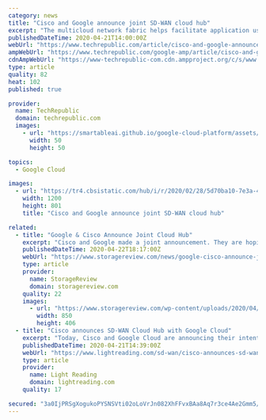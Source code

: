 ```yaml
---
category: news
title: "Cisco and Google announce joint SD-WAN cloud hub"
excerpt: "The multicloud network fabric helps facilitate application use across the enterprise and improve customer experience. Cisco and Google announced on Tuesday the release of its industry-first SD-WAN cloud hub. The application-focused multicloud networking fabric will guarantee applications and networks have shared service-level agreement settings ..."
publishedDateTime: 2020-04-21T14:00:00Z
webUrl: "https://www.techrepublic.com/article/cisco-and-google-announce-joint-sd-wan-cloud-hub/"
ampWebUrl: "https://www.techrepublic.com/google-amp/article/cisco-and-google-announce-joint-sd-wan-cloud-hub/"
cdnAmpWebUrl: "https://www-techrepublic-com.cdn.ampproject.org/c/s/www.techrepublic.com/google-amp/article/cisco-and-google-announce-joint-sd-wan-cloud-hub/"
type: article
quality: 82
heat: 102
published: true

provider:
  name: TechRepublic
  domain: techrepublic.com
  images:
    - url: "https://smartableai.github.io/google-cloud-platform/assets/images/organizations/techrepublic.com-50x50.jpg"
      width: 50
      height: 50

topics:
  - Google Cloud

images:
  - url: "https://tr4.cbsistatic.com/hub/i/r/2020/02/28/5d70ba10-7e3a-4376-be18-e1ab8a6a6fab/resize/1200x/e0fad44feb704990a94da5b15f28c698/istock-1140300211.jpg"
    width: 1200
    height: 801
    title: "Cisco and Google announce joint SD-WAN cloud hub"

related:
  - title: "Google & Cisco Announce Joint Cloud Hub"
    excerpt: "Cisco and Google made a joint announcement. They are hoping to release a turnkey networking solution that currently has the very long name of: Cisco SD-WAN (Software Defined-Wide Area Network) Cloud Hub with Google Cloud. Google is hopeful they’ll be able to release it sometime in the first half of 2021. With a target date that vague ..."
    publishedDateTime: 2020-04-22T18:17:00Z
    webUrl: "https://www.storagereview.com/news/google-cisco-announce-joint-cloud-hub"
    type: article
    provider:
      name: StorageReview
      domain: storagereview.com
    quality: 22
    images:
      - url: "https://www.storagereview.com/wp-content/uploads/2020/04/StorageReview-GCP_Cisco_WAN_850px.png"
        width: 850
        height: 406
  - title: "Cisco announces SD-WAN Cloud Hub with Google Cloud"
    excerpt: "Today, Cisco and Google Cloud are announcing their intent to develop the industry’s first application-centric multi-cloud networking fabric. This automated solution will ensure that applications and enterprise networks will be able to share service-level agreement settings, security policy, and compliance data, to provide predictable ..."
    publishedDateTime: 2020-04-21T14:39:00Z
    webUrl: "https://www.lightreading.com/sd-wan/cisco-announces-sd-wan-cloud-hub-with-google-cloud/d/d-id/759039"
    type: article
    provider:
      name: Light Reading
      domain: lightreading.com
    quality: 17

secured: "3a0IjPRSgXogukoPYSNSVti02oLoVrJn082XhFFvxBAa8Aq7r3ce4Ae2Gmm5/381+LOvGBR18ySKGyc2Qf/jX+hEwgXZBnQiCYebzmfpnYRjgEUQr7UUVgNAjo54XxkdBnWgEgZrs+rqLuuiGxcvVkKc49QOGzXOFjxadA2jQfhxrU3aq2bvaPsWw29b8/jQGWcTq5CEw/d+mukEwfEky35gdZAh4bZyYYar/kb2kXkk/EFbs2QitZ6YM0YsjVWYJCnl73nIbyDe+V8Dc8tuK9IYdatmoEFxuXDfwSo83LI9gUR3hN2steiPDWdqMH2FDCtzvHbDLioQYmttPWZ8xI2EK4vyeXDeumnXaC02M/1ygyXiJIeQmELr11tedH+pCH+zrbeW03aYut8PBRmds2AXsTaBr7b2Z9W+IVz2kBrGQtG8CWqg71HM3xTXhF3HCC11+OLu/kp+r0jcFFt3E2jwys3pUL4OMcvAlk/k2hs=;w7s0j/ZeWnRRl5WGWxeQew=="
---
```


